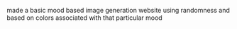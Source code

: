 made a basic mood based image generation website using randomness and based on colors associated with that particular mood
